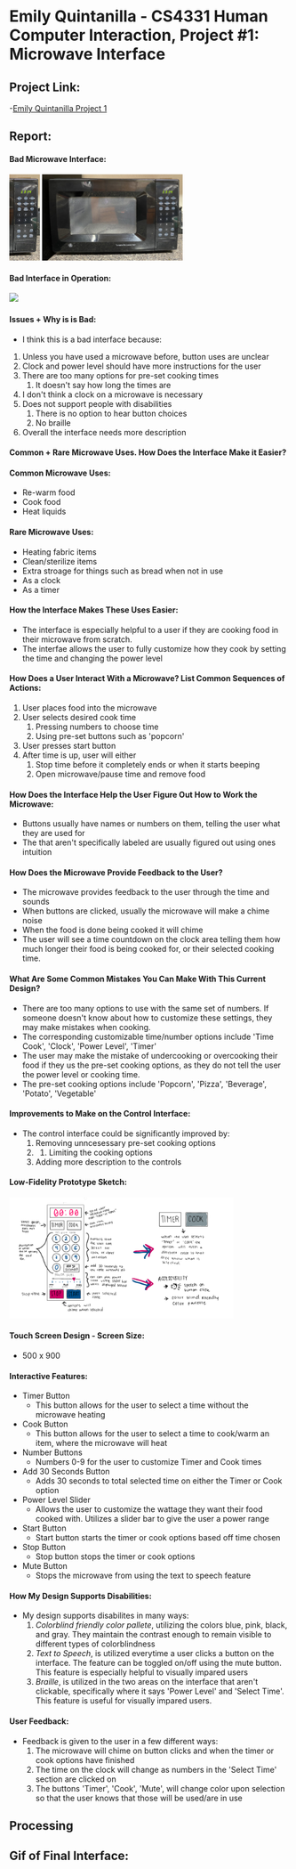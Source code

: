 # Emily Quintanilla - CS4331 Human Computer Interaction, Project #1: Microwave Interface

## Project Link:
  -[Emily Quintanilla Project 1](https://emilyqelizabeth.github.io/p1EmilyQuintanilla/)

## Report:
#### **Bad Microwave Interface:**
  <img src="./assets/badinterface.jpg" width="11%" Height="11%">
  <img src="./assets/badmicrowave.jpg" width="50.2%">

#### **Bad Interface in Operation:**
  <img src="./assets/microwave.gif" width="50%">

#### **Issues + Why is is Bad:**
  - I think this is a bad interface because:
  1. Unless you have used a microwave before, button uses are unclear
  2. Clock and power level should have more instructions for the user
  3. There are too many options for pre-set cooking times
     1. It doesn't say how long the times are
  4. I don't think a clock on a microwave is necessary
  5. Does not support people with disabilities
     1. There is no option to hear button choices
     2. No braille
  6. Overall the interface needs more description

#### **Common + Rare Microwave Uses. How Does the Interface Make it Easier?**
  #### Common Microwave Uses:
  - Re-warm food
  - Cook food
  - Heat liquids
  #### Rare Microwave Uses:
  - Heating fabric items
  - Clean/sterilize items
  - Extra stroage for things such as bread when not in use
  - As a clock
  - As a timer

#### **How the Interface Makes These Uses Easier:**
  - The interface is especially helpful to a user if they are cooking food in their microwave from scratch.
  - The interfae allows the user to fully customize how they cook by setting the time and changing the power level
  
#### **How Does a User Interact With a Microwave? List Common Sequences of Actions:**
  1. User places food into the microwave
  2. User selects desired cook time
     1. Pressing numbers to choose time
     2. Using pre-set buttons such as 'popcorn'
  3. User presses start button
  4. After time is up, user will either
     1. Stop time before it completely ends or when it starts beeping
     2. Open microwave/pause time and remove food
      
#### **How Does the Interface Help the User Figure Out How to Work the Microwave:**
  - Buttons usually have names or numbers on them, telling the user what they are used for
  - The that aren't specifically labeled are usually figured out using ones intuition
  
#### **How Does the Microwave Provide Feedback to the User?**
  - The microwave provides feedback to the user through the time and sounds
  - When buttons are clicked, usually the microwave will make a chime noise
  - When the food is done being cooked it will chime
  - The user will see a time countdown on the clock area telling them how much longer their food is being cooked for, or their selected cooking time.
  
#### **What Are Some Common Mistakes You Can Make With This Current Design?**
  - There are too many options to use with the same set of numbers. If someone doesn't know about how to customize these settings, they may make mistakes when cooking.
  - The corresponding customizable time/number options include 'Time Cook', 'Clock', 'Power Level', 'Timer'
  - The user may make the mistake of undercooking or overcooking their food if they us the pre-set cooking options, as they do not tell the user the power level or cooking time.
  - The pre-set cooking options include 'Popcorn', 'Pizza', 'Beverage', 'Potato', 'Vegetable'
 
#### **Improvements to Make on the Control Interface:**
  - The control interface could be significantly improved by:
    1. Removing unncesessary pre-set cooking options
    2. 1. Limiting the cooking options
    3. Adding more description to the controls
    
#### **Low-Fidelity Prototype Sketch:**
  <img src="./assets/p1Sketch.PNG" width="80%">

#### **Touch Screen Design - Screen Size:**
  - 500 x 900

#### **Interactive Features:**
  - Timer Button 
    - This button allows for the user to select a time without the microwave heating
  - Cook Button
    - This button allows for the user to select a time to cook/warm an item, where the microwave will heat
  - Number Buttons 
    - Numbers 0-9 for the user to customize Timer and Cook times
  - Add 30 Seconds Button
    - Adds 30 seconds to total selected time on either the Timer or Cook option
  - Power Level Slider
    - Allows the user to customize the wattage they want their food cooked with. Utilizes a slider bar to give the user a power range
  - Start Button
    - Start button starts the timer or cook options based off time chosen
  - Stop Button
    - Stop button stops the timer or cook options
  - Mute Button
    - Stops the microwave from using the text to speech feature

#### **How My Design Supports Disabilities:**
  - My design supports disabilites in many ways:
    1. _Colorblind friendly color pallete_, utilizing the colors blue, pink, black, and gray. They maintain the contrast enough to remain visible to different types of colorblindness
    2. _Text to Speech_, is utilized everytime a user clicks a button on the interface. The feature can be toggled on/off using the mute button. This feature is especially helpful to visually impared users
    3. _Braille_, is utilized in the two areas on the interface that aren't clickable, specifically where it says 'Power Level' and 'Select Time'. This feature is useful for visually impared users.

#### **User Feedback:**
  - Feedback is given to the user in a few different ways:
     1. The microwave will chime on button clicks and when the timer or cook options have finished
     2. The time on the clock will change as numbers in the 'Select Time' section are clicked on
     3. The buttons 'Timer', 'Cook', 'Mute', will change color upon selection so that the user knows that those will be used/are in use

## **Processing**

## **Gif of Final Interface:**

